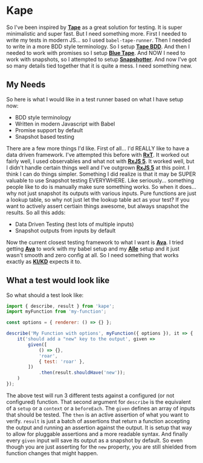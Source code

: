 # Kape

So I've been inspired by [**Tape**](https://github.com/substack/tape) as a great
solution for testing. It is super minimalistic and super fast. But I need
something more. First I needed to write my tests in modern JS... so I used
`babel-tape-runner`. Then I needed to write in a more BDD style terminology. So
I setup [**Tape BDD**](https://www.npmjs.com/package/tape-bdd). And then I
needed to work with promises so I setup [**Blue
Tape**](https://www.npmjs.com/package/blue-tape). And NOW I need to work with
snapshots, so I attempted to setup
[**Snapshotter**](https://www.npmjs.com/package/snapshotter). And now I've got
so many details tied together that it is quite a mess. I need something new.


## My Needs

So here is what I would like in a test runner based on what I have setup now:

 - BDD style terminology
 - Written in modern Javascript with Babel
 - Promise support by default
 - Snapshot based testing

There are a few more things I'd like. First of all... I'd REALLY like to have a
data driven framework. I've attempted this before with
[**RxT**](https://github.com/RayBenefield/RxT). It worked out fairly well, I
used observables and what not with [**RxJS
5**](https://github.com/ReactiveX/rxjs). It worked well, but I didn't handle
certain things well and I've outgrown [**RxJS
5**](https://github.com/ReactiveX/rxjs) at this point. I think I can do things
simpler. Something I did realize is that it may be SUPER valuable to use
Snapshot testing EVERYWHERE. Like seriously... something people like to do is
manually make sure something works. So when it does... why not just snapshot its
outputs with various inputs. Pure functions are just a lookup table, so why not
just let the lookup table act as your test? If you want to actively assert
certiain things awesome, but always snapshot the results. So all this adds:

 - Data Driven Testing (test lots of multiple inputs)
 - Snapshot outputs from inputs by default

Now the current closest testing framework to what I want is
[**Ava**](https://github.com/avajs/ava/). I tried getting
[**Ava**](https://github.com/avajs/ava/) to work with my babel setup and my
[**Alle**](https://github.com/boennemann/alle) setup and it just wasn't smooth
and zero config at all. So I need something that works exactly as
[**KI/KD**](https://github.com/RayBenefield/kikd) expects it to.


## What a test would look like

So what should a test look like:

```js
import { describe, result } from 'kape';
import myFunction from 'my-function';

const options = { renderer: () => {} };

describe('My Function with options', myFunction({ options }), it => {
    it('should add a "new" key to the output', given =>
        given([
            () => {},
            'roar',
            { test: 'roar' },
        ])
            .then(result.shouldHave('new'));
    )
});
```

The above test will run 3 different tests against a configured (or not
configured) function. That second argument for `describe` is the equivalent of
a `setup` or a `context` or a `beforeEach`. The `given` defines an array of
inputs that should be tested. The `then` is an active assertion of what you want
to verify. `result` is just a batch of assertions that return a function
accepting the output and running an assertion against the output. It is setup
that way to allow for pluggable assertions and a more readable syntax. And
finally every `given` input will save its output as a snapshot by default. So
even though you are just asserting for the `new` property, you are still
shielded from function changes that might happen.
